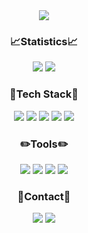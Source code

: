 
<div align="center">
  <img src=https://github.com/user-attachments/assets/7e59713c-3b0b-4d14-97fd-edbea0b1ff21>
</div>

<h3 align="center"> 📈Statistics📈 </h3>
<div align="center">
  <img src=https://github-readme-stats.vercel.app/api?username=bingsuzoa&show_icons=true&theme=radical>
  <img src=https://github-readme-stats.vercel.app/api/top-langs/?username=bingsuzoa>
</div>


<h3 align="center"> 🔆Tech Stack🔆 </h3>
<div align="center">
  <img src=https://img.shields.io/badge/MySqL-1E82CD?style=flat-square&logo=mysql&logoColor=white>
  <img src=https://img.shields.io/badge/SpringBoot-6DB33F?style=flat-square&logo=springboot&logoColor=white>
  <img src=https://img.shields.io/badge/HTML-FFE150?style=flat-square&logo=html5&logoColor=black>
  <img src=https://img.shields.io/badge/CSS-FFF0F5?style=flat-square&logo=csswizardry&logoColor=black>
  <img src=https://img.shields.io/badge/JAVA-FF3232?style=flat-square&logo=java&logoColor=white>
</div>

<h3 align="center"> ✏️Tools✏️ </h3>
<div align="center">
  <img src=https://img.shields.io/badge/Figma-3296FF?style=flat-square&logo=figma&logoColor=white>
  <img src=https://img.shields.io/badge/Github-000000?style=flat-square&logo=github&logoColor=white>
  <img src=https://img.shields.io/badge/Git-F05032?style=flat-square&logo=git&logoColor=white>
  <img src=https://img.shields.io/badge/Filmora-07273D?style=flat-square&logo=wondersharefilmora&logoColor=white>
</div>

<h3 align="center"> 📱Contact📱 </h3>
<div align="center">
  <a href="https://www.instagram.com/bingsu_zoa/">
    <img src=https://img.shields.io/badge/Instagram-FF6A89?style=flat&logo=Instagram&logoColor=white></a>
  <img src=https://img.shields.io/badge/zxc__777%40naver.com-30B980?style=flat&logo=gmail&logoColor=white>
</div>
